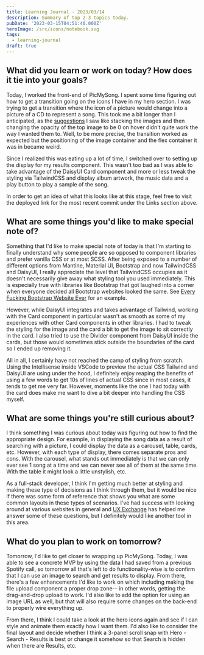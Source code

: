 ```yaml
---
title: Learning Journal - 2023/03/14
description: Summary of top 2-3 topics today.
pubDate: '2023-03-15T04:51:40.000Z'
heroImage: /src/icons/notebook.svg
tags:
  - learning-journal
draft: true
---
```


## What did you learn or work on today? How does it tie into your goals?

Today, I worked the front-end of PicMySong. I spent some time figuring out how to get a transition going on the icons I have in my hero section. I was trying to get a transition where the icon of a picture would change into a picture of a CD to represent a song. This took me a bit longer than I anticipated, as the [suggestions](http://css3.bradshawenterprises.com/cfimg/ "suggestions") I saw like stacking the images and then changing the opacity of the top image to be 0 on hover didn't quite work the way I wanted them to. Well, to be more precise, the transition worked as expected but the positioning of the image container and the flex container it was in became weird.

Since I realized this was eating up a lot of time, I switched over to setting up the display for my results component. This wasn't too bad as I was able to take advantage of the DaisyUI Card component and more or less tweak the styling via TailwindCSS and display album artwork, the music data and a play button to play a sample of the song.

In order to get an idea of what this looks like at this stage, feel free to visit the deployed link for the most recent commit under the Links section above.

## What are some things you'd like to make special note of?

Something that I'd like to make special note of today is that I'm starting to finally understand why some people are so opposed to component libraries and prefer vanilla CSS or at most SCSS. After being exposed to a number of different options from Mantine, Material UI, Bootstrap and now TailwindCSS and DaisyUI, I really appreciate the level that TailwindCSS occupies as it doesn't necessarily give away what styling tool you used immediately. This is especially true with libraries like Bootstrap that got laughed into a corner when everyone decided all Bootstrap websites looked the same. See [Every Fucking Bootstrap Website Ever](https://www.dagusa.com/ "") for an example.

However, while DaisyUI integrates and takes advantage of Tailwind, working with the Card component in particular wasn't as smooth as some of my experiences with other Card components in other libraries. I had to tweak the styling for the image and the card a bit to get the image to sit correctly in the card. I also tried to use the Divider component from DaisyUI inside the cards, but those would sometimes stick outside the boundaries of the card so I ended up removing it.

All in all, I certainly have not reached the camp of styling from scratch. Using the Intellisense inside VSCode to preview the actual CSS Tailwind and DaisyUI are using under the hood, I definitely enjoy reaping the benefits of using a few words to get 10s of lines of actual CSS since in most cases, it tends to get me very far. However, moments like the one I had today with the card does make me want to dive a bit deeper into handling the CSS myself.

## What are some things you're still curious about?

I think something I was curious about today was figuring out how to find the appropriate design. For example, in displaying the song data as a result of searching with a picture, I could display the data as a carousel, table, cards, etc. However, with each type of display, there comes separate pros and cons. With the carousel, what stands out immediately is that we can only ever see 1 song at a time and we can never see all of them at the same time. With the table it might look a little unstylish, etc.

As a full-stack developer, I think I'm getting much better at styling and making these type of decisions as I think through them, but it would be nice if there was some form of reference that shows you what are some common layouts in these types of scenarios. I've had success with looking around at various websites in general and [UX Exchange](https://ux.stackexchange.com/ "") has helped me answer some of these questions, but I definitely would like another tool in this area.

## What do you plan to work on tomorrow?

Tomorrow, I'd like to get closer to wrapping up PicMySong. Today, I was able to see a concrete MVP by using the data I had saved from a previous Spotify call, so tomorrow all that's left to do functionality-wise is to confirm that I can use an image to search and get results to display. From there, there's a few enhancements I'd like to work on which including making the file upload component a proper drop zone-- in other words, getting the drag-and-drop upload to work. I'd also like to add the option for using an image URL as well, but that will also require some changes on the back-end to properly wire everything up. 

From there, I think I could take a look at the hero icons again and see if I can style and animate them exactly how I want them. I'd also like to consider the final layout and decide whether I think a 3-panel scroll snap with Hero - Search - Results is best or change it somehow so that Search is hidden when there are Results, etc.
